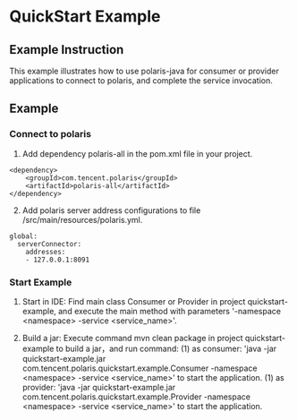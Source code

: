 # QuickStart Example

## Example Instruction

This example illustrates how to use polaris-java for consumer or provider applications to connect to polaris, and complete the service invocation.

## Example

### Connect to polaris

1. Add dependency polaris-all in the pom.xml file in your project.
```
<dependency>
    <groupId>com.tencent.polaris</groupId>
    <artifactId>polaris-all</artifactId>
</dependency>
```

2. Add polaris server address configurations to file /src/main/resources/polaris.yml.
```
global:
  serverConnector:
    addresses:
    - 127.0.0.1:8091
```

### Start Example

1. Start in IDE:
Find main class Consumer or Provider in project quickstart-example, and execute the main method with parameters '-namespace \<namespace\> -service \<service_name\>'.

2. Build a jar:
Execute command mvn clean package in project quickstart-example to build a jar，and run command:
(1) as consumer: 'java -jar quickstart-example.jar com.tencent.polaris.quickstart.example.Consumer -namespace \<namespace\> -service \<service_name\>' to start the application.
(1) as provider: 'java -jar quickstart-example.jar com.tencent.polaris.quickstart.example.Provider -namespace \<namespace\> -service \<service_name\>' to start the application.